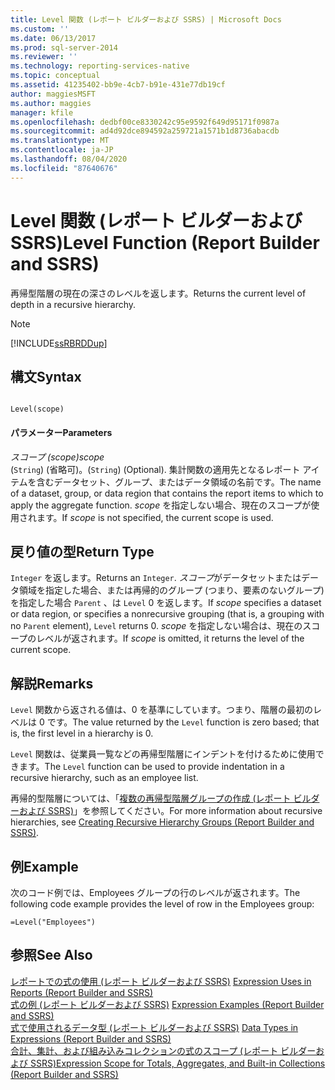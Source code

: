 ```yaml
---
title: Level 関数 (レポート ビルダーおよび SSRS) | Microsoft Docs
ms.custom: ''
ms.date: 06/13/2017
ms.prod: sql-server-2014
ms.reviewer: ''
ms.technology: reporting-services-native
ms.topic: conceptual
ms.assetid: 41235402-bb9e-4cb7-b91e-431e77db19cf
author: maggiesMSFT
ms.author: maggies
manager: kfile
ms.openlocfilehash: dedbf00ce8330242c95e9592f649d95171f0987a
ms.sourcegitcommit: ad4d92dce894592a259721a1571b1d8736abacdb
ms.translationtype: MT
ms.contentlocale: ja-JP
ms.lasthandoff: 08/04/2020
ms.locfileid: "87640676"
---
```

# <a name="level-function-report-builder-and-ssrs"></a><span data-ttu-id="5d827-102">Level 関数 (レポート ビルダーおよび SSRS)</span><span class="sxs-lookup"><span data-stu-id="5d827-102">Level Function (Report Builder and SSRS)</span></span>
  <span data-ttu-id="5d827-103">再帰型階層の現在の深さのレベルを返します。</span><span class="sxs-lookup"><span data-stu-id="5d827-103">Returns the current level of depth in a recursive hierarchy.</span></span>  
  
> [!NOTE]  
>  [!INCLUDE[ssRBRDDup](../../includes/ssrbrddup-md.md)]  
  
## <a name="syntax"></a><span data-ttu-id="5d827-104">構文</span><span class="sxs-lookup"><span data-stu-id="5d827-104">Syntax</span></span>  
  
```  
  
Level(scope)  
```  
  
#### <a name="parameters"></a><span data-ttu-id="5d827-105">パラメーター</span><span class="sxs-lookup"><span data-stu-id="5d827-105">Parameters</span></span>  
 <span data-ttu-id="5d827-106">*スコープ (scope)*</span><span class="sxs-lookup"><span data-stu-id="5d827-106">*scope*</span></span>  
 <span data-ttu-id="5d827-107">(`String`) (省略可)。</span><span class="sxs-lookup"><span data-stu-id="5d827-107">(`String`) (Optional).</span></span> <span data-ttu-id="5d827-108">集計関数の適用先となるレポート アイテムを含むデータセット、グループ、またはデータ領域の名前です。</span><span class="sxs-lookup"><span data-stu-id="5d827-108">The name of a dataset, group, or data region that contains the report items to which to apply the aggregate function.</span></span> <span data-ttu-id="5d827-109">*scope* を指定しない場合、現在のスコープが使用されます。</span><span class="sxs-lookup"><span data-stu-id="5d827-109">If *scope* is not specified, the current scope is used.</span></span>  
  
## <a name="return-type"></a><span data-ttu-id="5d827-110">戻り値の型</span><span class="sxs-lookup"><span data-stu-id="5d827-110">Return Type</span></span>  
 <span data-ttu-id="5d827-111">`Integer` を返します。</span><span class="sxs-lookup"><span data-stu-id="5d827-111">Returns an `Integer`.</span></span> <span data-ttu-id="5d827-112">*スコープ*がデータセットまたはデータ領域を指定した場合、または再帰的のグループ (つまり、要素のないグループ) を指定した場合 `Parent` 、は `Level` 0 を返します。</span><span class="sxs-lookup"><span data-stu-id="5d827-112">If *scope* specifies a dataset or data region, or specifies a nonrecursive grouping (that is, a grouping with no `Parent` element), `Level` returns 0.</span></span> <span data-ttu-id="5d827-113">*scope* を指定しない場合は、現在のスコープのレベルが返されます。</span><span class="sxs-lookup"><span data-stu-id="5d827-113">If *scope* is omitted, it returns the level of the current scope.</span></span>  
  
## <a name="remarks"></a><span data-ttu-id="5d827-114">解説</span><span class="sxs-lookup"><span data-stu-id="5d827-114">Remarks</span></span>  
 <span data-ttu-id="5d827-115">`Level` 関数から返される値は、0 を基準にしています。つまり、階層の最初のレベルは 0 です。</span><span class="sxs-lookup"><span data-stu-id="5d827-115">The value returned by the `Level` function is zero based; that is, the first level in a hierarchy is 0.</span></span>  
  
 <span data-ttu-id="5d827-116">`Level` 関数は、従業員一覧などの再帰型階層にインデントを付けるために使用できます。</span><span class="sxs-lookup"><span data-stu-id="5d827-116">The `Level` function can be used to provide indentation in a recursive hierarchy, such as an employee list.</span></span>  
  
 <span data-ttu-id="5d827-117">再帰的型階層については、「[複数の再帰型階層グループの作成 &#40;レポート ビルダーおよび SSRS&#41;](creating-recursive-hierarchy-groups-report-builder-and-ssrs.md)」を参照してください。</span><span class="sxs-lookup"><span data-stu-id="5d827-117">For more information about recursive hierarchies, see [Creating Recursive Hierarchy Groups &#40;Report Builder and SSRS&#41;](creating-recursive-hierarchy-groups-report-builder-and-ssrs.md).</span></span>  
  
## <a name="example"></a><span data-ttu-id="5d827-118">例</span><span class="sxs-lookup"><span data-stu-id="5d827-118">Example</span></span>  
 <span data-ttu-id="5d827-119">次のコード例では、Employees グループの行のレベルが返されます。</span><span class="sxs-lookup"><span data-stu-id="5d827-119">The following code example provides the level of row in the Employees group:</span></span>  
  
```  
=Level("Employees")  
```  
  
## <a name="see-also"></a><span data-ttu-id="5d827-120">参照</span><span class="sxs-lookup"><span data-stu-id="5d827-120">See Also</span></span>  
 <span data-ttu-id="5d827-121">[レポートでの式の使用 (レポート ビルダーおよび SSRS)](expression-uses-in-reports-report-builder-and-ssrs.md) </span><span class="sxs-lookup"><span data-stu-id="5d827-121">[Expression Uses in Reports &#40;Report Builder and SSRS&#41;](expression-uses-in-reports-report-builder-and-ssrs.md) </span></span>  
 <span data-ttu-id="5d827-122">[式の例 (レポート ビルダーおよび SSRS)](expression-examples-report-builder-and-ssrs.md) </span><span class="sxs-lookup"><span data-stu-id="5d827-122">[Expression Examples &#40;Report Builder and SSRS&#41;](expression-examples-report-builder-and-ssrs.md) </span></span>  
 <span data-ttu-id="5d827-123">[式で使用されるデータ型 &#40;レポート ビルダーおよび SSRS&#41;](expressions-report-builder-and-ssrs.md) </span><span class="sxs-lookup"><span data-stu-id="5d827-123">[Data Types in Expressions &#40;Report Builder and SSRS&#41;](expressions-report-builder-and-ssrs.md) </span></span>  
 [<span data-ttu-id="5d827-124">合計、集計、および組み込みコレクションの式のスコープ (レポート ビルダーおよび SSRS)</span><span class="sxs-lookup"><span data-stu-id="5d827-124">Expression Scope for Totals, Aggregates, and Built-in Collections &#40;Report Builder and SSRS&#41;</span></span>](expression-scope-for-totals-aggregates-and-built-in-collections.md)  
  
  
